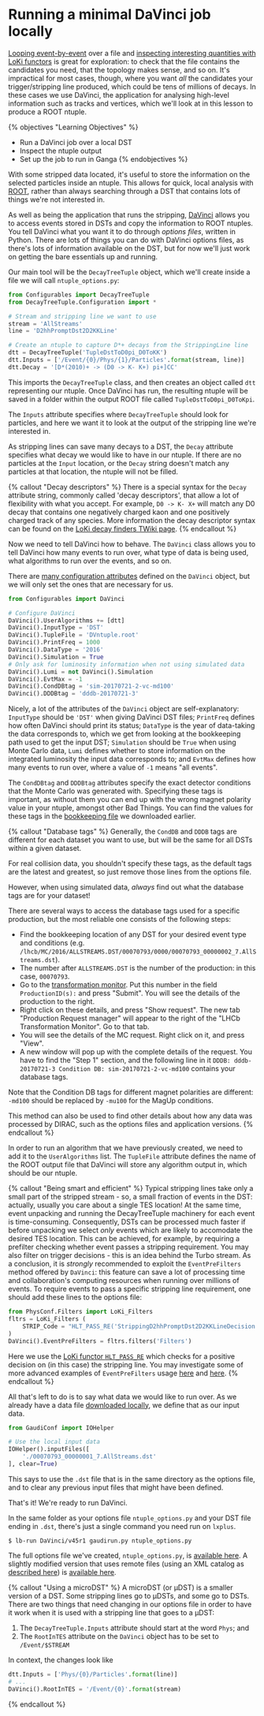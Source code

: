 # Running a minimal DaVinci job locally

[Looping event-by-event](interactive-dst.html) over a file and [inspecting
interesting quantities with LoKi functors](loki-functors.html) is great for
exploration: to check that the file contains the candidates you need, that
the topology makes sense, and so on.
It's impractical for most cases, though, where you want _all_ the candidates
your trigger/stripping line produced, which could be tens of millions of
decays.
In these cases we use DaVinci, the application for analysing high-level
information such as tracks and vertices, which we'll look at in this lesson to
produce a ROOT ntuple.

{% objectives "Learning Objectives" %}
* Run a DaVinci job over a local DST
* Inspect the ntuple output
* Set up the job to run in Ganga
{% endobjectives %} 

With some stripped data located, it's useful to store the information on the
selected particles inside an ntuple.
This allows for quick, local analysis with [ROOT](https://root.cern.ch/),
rather than always searching through a DST that contains lots of things we're
not interested in.

As well as being the application that runs the stripping,
[DaVinci](http://lhcbdoc.web.cern.ch/lhcbdoc/davinci/)
allows you to access events stored in DSTs and copy the information to ROOT
ntuples.
You tell DaVinci what you want it to do through _options files_, written in
Python.
There are lots of things you can do with DaVinci options files, as there's lots
of information available on the DST, but for now we'll just work on getting the
bare essentials up and running.

Our main tool will be the `DecayTreeTuple` object, which we'll create inside a
file we will call `ntuple_options.py`:

```python
from Configurables import DecayTreeTuple
from DecayTreeTuple.Configuration import *

# Stream and stripping line we want to use
stream = 'AllStreams'
line = 'D2hhPromptDst2D2KKLine'

# Create an ntuple to capture D*+ decays from the StrippingLine line
dtt = DecayTreeTuple('TupleDstToD0pi_D0ToKK')
dtt.Inputs = ['/Event/{0}/Phys/{1}/Particles'.format(stream, line)]
dtt.Decay = '[D*(2010)+ -> (D0 -> K- K+) pi+]CC'
```

This imports the `DecayTreeTuple` class, and then creates an object called
`dtt` representing our ntuple.
Once DaVinci has run, the resulting ntuple will be saved in a folder within the
output ROOT file called `TupleDstToD0pi_D0ToKpi`.

The `Inputs` attribute specifies where `DecayTreeTuple` should look for
particles, and here we want it to look at the output of the stripping line
we're interested in.

As stripping lines can save many decays to a DST, the `Decay` attribute
specifies what decay we would like to have in our ntuple.
If there are no particles at the `Input` location, or the `Decay` string
doesn't match any particles at that location, the ntuple will not be filled.

{% callout "Decay descriptors" %}
There is a special syntax for the `Decay` attribute string, commonly called
'decay descriptors', that allow a lot of flexibility with what you accept.
For example, `D0 -> K- X+` will match any D0 decay that contains one
negatively charged kaon and one positively charged track of any species.
More information the decay descriptor syntax can be found on the [LoKi decay
finders TWiki
page](https://twiki.cern.ch/twiki/bin/view/LHCb/FAQ/LoKiNewDecayFinders).
{% endcallout %} 

Now we need to tell DaVinci how to behave.
The `DaVinci` class allows you to tell DaVinci how many events to run over,
what type of data is being used, what algorithms to run over the events, and so
on.

There are [many configuration
attributes](http://lhcb-doxygen.web.cern.ch/lhcb-doxygen/davinci/latest/py/dc/d2f/class_da_vinci_1_1_configuration_1_1_da_vinci.html)
defined on the `DaVinci` object, but we will only set the ones that are
necessary for us.

```python
from Configurables import DaVinci

# Configure DaVinci
DaVinci().UserAlgorithms += [dtt]
DaVinci().InputType = 'DST'
DaVinci().TupleFile = 'DVntuple.root'
DaVinci().PrintFreq = 1000
DaVinci().DataType = '2016'
DaVinci().Simulation = True
# Only ask for luminosity information when not using simulated data
DaVinci().Lumi = not DaVinci().Simulation
DaVinci().EvtMax = -1
DaVinci().CondDBtag = 'sim-20170721-2-vc-md100'
DaVinci().DDDBtag = 'dddb-20170721-3'
```

Nicely, a lot of the attributes of the `DaVinci` object are self-explanatory:
`InputType` should be `'DST'` when giving DaVinci DST files; `PrintFreq`
defines how often DaVinci should print its status; `DataType` is the year of
data-taking the data corresponds to, which we get from looking at the
bookkeeping path used to get the input DST; `Simulation` should be `True` when
using Monte Carlo data, `Lumi` defines whether to store information on the
integrated luminosity the input data corresponds to; and `EvtMax` defines how
many events to run over, where a value of `-1` means "all events".

The `CondDBtag` and `DDDBtag` attributes specify the exact detector conditions
that the Monte Carlo was generated with.
Specifying these tags is important, as without them you can end up with the
wrong magnet polarity value in your ntuple, amongst other Bad Things.
You can find the values for these tags in the [bookkeeping
file](data/MC_2016_27163002_Beam6500GeV2016MagDownNu1.625nsPythia8_Sim09b_Trig0x6138160F_Reco16_Turbo03_Stripping28NoPrescalingFlagged_ALLSTREAMS.DST.py)
we downloaded earlier.

{% callout "Database tags" %}
Generally, the `CondDB` and `DDDB` tags are different for each dataset you
want to use, but will be the same for all DSTs within a given dataset.

For real collision data, you shouldn't specify these tags, as the default
tags are the latest and greatest, so just remove those lines from the options
file.

However, when using simulated data, *always* find out what the database tags are for
your dataset!

There are several ways to access the database tags used for a specific production, but the most reliable one consists of the following steps:
- Find the bookkeeping location of any DST for your desired event type and conditions (e.g. `/lhcb/MC/2016/ALLSTREAMS.DST/00070793/0000/00070793_00000002_7.AllStreams.dst`).
- The number after `ALLSTREAMS.DST` is the number of the production: in this case, `00070793`.
- Go to the [transformation monitor](https://lhcb-portal-dirac.cern.ch/DIRAC/?view=tabs&theme=Grey&url_state=1|*LHCbDIRAC.LHCbTransformationMonitor.classes.LHCbTransformationMonitor:,). Put this number in the field `ProductionID(s):` and press "Submit". You will see the details of the production to the right.
- Right click on these details, and press "Show request". The new tab "Production Request manager" will appear to the right of the "LHCb Transformation Monitor". Go to that tab.
- You will see the details of the MC request. Right click on it, and press "View".
- A new window will pop up with the complete details of the request. You have to find the "Step 1" section, and the following line in it `DDDB: dddb-20170721-3 Condition DB: sim-20170721-2-vc-md100` contains your database tags.

Note that the Condition DB tags for different magnet polarities are different: `-md100` should be replaced by `-mu100` for the MagUp conditions. 

This method can also be used to find other details about how any data was processed by DIRAC, such as the options files and application versions.
{% endcallout %} 

In order to run an algorithm that we have previously created, we need to add it
to the `UserAlgorithms` list.
The `TupleFile` attribute defines the name of the ROOT output file that DaVinci
will store any algorithm output in, which should be our ntuple.

{% callout "Being smart and efficient" %}
Typical stripping lines take only a small part of the stripped stream - so, a small fraction of events in the DST: actually, usually you care about a single TES location!
At the same time, event unpacking and running the DecayTreeTuple machinery for each event is time-consuming. 
Consequently, DSTs can be processed much faster if before unpacking we select *only* events which are likely to accomodate the desired TES location. This can be achieved, for example, by requiring a prefilter checking whether event passes a stripping requirement. You may also filter on trigger decisions - this is an idea behind the Turbo stream.
As a conclusion, it is *strongly* recommended to exploit the `EventPreFilters` method offered by `DaVinci`: this feature can save a lot of processing time and collaboration's computing resources when running over millions of events.
To require events to pass a specific stripping line requirement, one should add these lines to the options file:
```python
from PhysConf.Filters import LoKi_Filters
fltrs = LoKi_Filters (
    STRIP_Code = "HLT_PASS_RE('StrippingD2hhPromptDst2D2KKLineDecision')"
)
DaVinci().EventPreFilters = fltrs.filters('Filters')
```
Here we use the [LoKi functor `HLT_PASS_RE`](http://lhcb-doxygen.web.cern.ch/lhcb-doxygen/davinci/latest/d7/dae/namespace_lo_ki_1_1_cuts.html#aee4bba9ae8443acd970dd52e20e5b8c1) which checks for a positive decision on (in this case) the stripping line. 
You may investigate some of more advanced examples of `EventPreFilters` usage [here](https://twiki.cern.ch/twiki/bin/view/LHCb/FAQ/DaVinciFAQ#How_to_process_the_stripped_DSTs) and [here](https://gitlab.cern.ch/lhcb/Phys/blob/master/Phys/PhysConf/python/PhysConf/Filters.py).
{% endcallout %} 

All that's left to do is to say what data we would like to run over.
As we already have a data file [downloaded locally](files-from-grid.html), we
define that as our input data.

```python
from GaudiConf import IOHelper

# Use the local input data
IOHelper().inputFiles([
    './00070793_00000001_7.AllStreams.dst'
], clear=True)
```

This says to use the `.dst` file that is in the same directory as the options
file, and to clear any previous input files that might have been defined.

That's it! We're ready to run DaVinci.

In the same folder as your options file `ntuple_options.py` and your DST file
ending in `.dst`, there's just a single command you need run on `lxplus`.

```shell
$ lb-run DaVinci/v45r1 gaudirun.py ntuple_options.py
```

The full options file we've created, `ntuple_options.py`, is [available
here](./code/minimal-dv/ntuple_options.py).
A slightly modified version that uses remote files (using an XML catalog as
[described here](files-from-grid.html)) is [available
here](./code/minimal-dv/ntuple_options_xmlcatalog.py).

{% callout "Using a microDST" %}
A microDST (or µDST) is a smaller version of a DST.
Some stripping lines go to µDSTs, and some go to DSTs.
There are two things that need changing in our options file in order to have
it work when it is used with a stripping line that goes to a µDST:

1. The `DecayTreeTuple.Inputs` attribute should start at the word
   `Phys`; and
2. The `RootInTES` attribute on the `DaVinci` object has to be set to
   `/Event/$STREAM`

In context, the changes look like

```python
dtt.Inputs = ['Phys/{0}/Particles'.format(line)]
# ...
DaVinci().RootInTES = '/Event/{0}'.format(stream)
```
{% endcallout %} 
